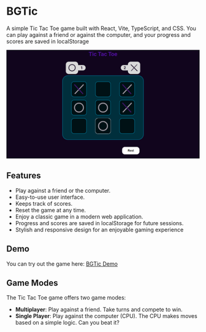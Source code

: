 # BGTic

A simple Tic Tac Toe game built with React, Vite, TypeScript, and CSS. You can play against a friend or against the computer, and your progress and scores are saved in localStorage

<img src="./src/assets/screenshot.png" />

<h2>Features</h2>

<ul>
   <li>Play against a friend or the computer.</li>
   <li>Easy-to-use user interface.</li>
   <li>Keeps track of scores.</li>
   <li>Reset the game at any time.</li>
   <li>Enjoy a classic game in a modern web application.</li>
   <li>Progress and scores are saved in localStorage for future sessions.</li>
   <li>Stylish and responsive design for an enjoyable gaming experience</li>
</ul>

<h2>Demo</h2>
You can try out the game here: <a href="https://bgtic-bahaaghali000.vercel.app/">BGTic Demo</a>

<h2>Game Modes</h2>
The Tic Tac Toe game offers two game modes:
<ul>
   <li><strong>Multiplayer</strong>: Play against a friend. Take turns and compete to win.</li>
   <li><strong>Single Player</strong>: Play against the computer (CPU). The CPU makes moves based on a simple logic. Can you beat it?</li>
</ul>
